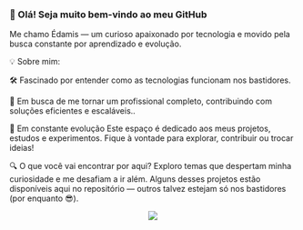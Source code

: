 ### 👋 Olá! Seja muito bem-vindo ao meu GitHub

Me chamo Édamis — um curioso apaixonado por tecnologia e movido pela busca constante por aprendizado e evolução.

💡 Sobre mim:

🛠️ Fascinado por entender como as tecnologias funcionam nos bastidores.

🚀 Em busca de me tornar um profissional completo, contribuindo com soluções eficientes e escaláveis..

🌱 Em constante evolução
Este espaço é dedicado aos meus projetos, estudos e experimentos. Fique à vontade para explorar, contribuir ou trocar ideias!

🔍 O que você vai encontrar por aqui?
Exploro temas que despertam minha curiosidade e me desafiam a ir além. Alguns desses projetos estão disponíveis aqui no repositório — outros talvez estejam só nos bastidores (por enquanto 😎).
<p align="center">
  <a href="https://skillicons.dev">
    <img src="https://skillicons.dev/icons?i=kubernetes,docker,aws,linux" />
  </a>
</p>
